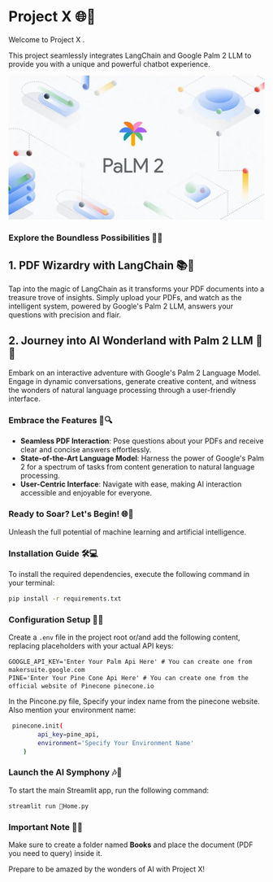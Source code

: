 # Project X 🌐🤖

Welcome to Project X . 

This project seamlessly integrates LangChain and Google Palm 2 LLM to provide you with a unique and powerful chatbot experience.

![Palm Logo](./palm_logo.jpg)


### Explore the Boundless Possibilities 🚀🌴

## 1. PDF Wizardry with LangChain 📚🔗
Tap into the magic of LangChain as it transforms your PDF documents into a treasure trove of insights. Simply upload your PDFs, and watch as the intelligent system, powered by Google's Palm 2 LLM, answers your questions with precision and flair.

## 2. Journey into AI Wonderland with Palm 2 LLM 🌟🤖
Embark on an interactive adventure with Google's Palm 2 Language Model. Engage in dynamic conversations, generate creative content, and witness the wonders of natural language processing through a user-friendly interface.


### Embrace the Features 🌈🔍
- **Seamless PDF Interaction**: Pose questions about your PDFs and receive clear and concise answers effortlessly.
- **State-of-the-Art Language Model**: Harness the power of Google's Palm 2 for a spectrum of tasks from content generation to natural language processing.
- **User-Centric Interface**: Navigate with ease, making AI interaction accessible and enjoyable for everyone.

### Ready to Soar? Let's Begin! 🌐🚀
Unleash the full potential of machine learning and artificial intelligence.  


### Installation Guide 🛠️💻
To install the required dependencies, execute the following command in your terminal:

```bash
pip install -r requirements.txt
```


### Configuration Setup 🔐📝
Create a `.env` file in the project root or/and add the following content, replacing placeholders with your actual API keys:

```env
GOOGLE_API_KEY='Enter Your Palm Api Here' # You can create one from makersuite.google.com
PINE='Enter Your Pine Cone Api Here' # You can create one from the official website of Pinecone pinecone.io
```


In the Pincone.py file, Specify your index name from the pinecone website. Also mention your environment name:

```bash
 pinecone.init(
        api_key=pine_api,
        environment='Specify Your Environment Name'
    )
```


### Launch the AI Symphony 🎶🚀
To start the main Streamlit app, run the following command:

```bash
streamlit run 🏦Home.py
```


### Important Note 📌📘
Make sure to create a folder named **Books** and place the document (PDF you need to query) inside it.

Prepare to be amazed by the wonders of AI with Project X!
